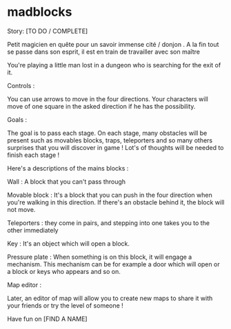 # madblocks

Story:  [TO DO / COMPLETE]

Petit magicien en quête pour un savoir immense cité / donjon . A la fin tout se passe dans son esprit, il est en train de travailler avec son maître

You're playing a little man lost in a dungeon who is searching for the exit of it.

Controls :

You can use arrows to move in the four directions. Your characters will move of one square in the asked direction if he has the possibility.

Goals :

The goal is to pass each stage. On each stage, many obstacles will be present such as movables blocks, traps, teleporters and so many others surprises that you will discover in game !  Lot's of thoughts will be needed to finish each stage !

Here's a descriptions of the mains blocks :

Wall : A block that you can't pass through

Movable block : It's a block that you can push in the four direction when you're walking in this direction. If there's an obstacle behind it, the block will not move.

Teleporters : they come in pairs, and stepping into one takes you to the other immediately

Key : It's an object which will open a block.

Pressure plate : When something is on this block, it will engage a mechanism. This mechanism can be for example a door which will open or a block or keys who appears and so on.



Map editor :

Later, an editor of map will allow you to create new maps to share it with your friends or try the level of someone !

Have fun on [FIND A NAME]
